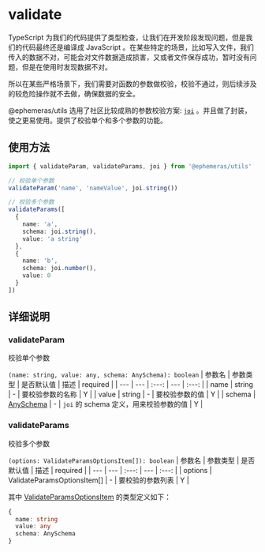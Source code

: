 # validate

TypeScript 为我们的代码提供了类型检查，让我们在开发阶段发现问题，但是我们的代码最终还是编译成 JavaScript 。在某些特定的场景，比如写入文件，我们传入的数据不对，可能会对文件数据造成损害，又或者文件保存成功，暂时没有问题，但是在使用时发现数据不对。

所以在某些严格场景下，我们需要对函数的参数做校验，校验不通过，则后续涉及的较危险操作就不去做，确保数据的安全。

@ephemeras/utils 选用了社区比较成熟的参数校验方案: [`joi`](https://joi.dev/) 。并且做了封装，使之更易使用。提供了校验单个和多个参数的功能。 

## 使用方法

```ts
import { validateParam, validateParams, joi } from '@ephemeras/utils'

// 校验单个参数
validateParam('name', 'nameValue', joi.string())

// 校验多个参数
validateParams([
  {
    name: 'a',
    schema: joi.string(),
    value: 'a string'
  },
  {
    name: 'b',
    schema: joi.number(),
    value: 0
  }
])
```

## 详细说明

### validateParam
校验单个参数

`(name: string, value: any, schema: AnySchema): boolean`
| 参数名 | 参数类型 | 是否默认值 | 描述 | required |
| --- | --- | :---: | --- | :---: |
| name | string | - | 要校验参数的名称 | Y |
| value | string | - | 要校验参数的值 | Y |
| schema | [AnySchema](https://github.com/hapijs/joi/blob/master/lib/index.d.ts) | - | `joi` 的 schema 定义，用来校验参数的值 | Y |

### validateParams
校验多个参数

`(options: ValidateParamsOptionsItem[]): boolean`
| 参数名 | 参数类型 | 是否默认值 | 描述 | required |
| --- | --- | :---: | --- | :---: |
| options | ValidateParamsOptionsItem[] | - | 要校验的参数列表 | Y |

其中 [ValidateParamsOptionsItem](https://github.com/Kythuen/ephemeras/blob/main/packages/utils/dist/validate/index.d.ts) 的类型定义如下：
```ts
{
  name: string
  value: any
  schema: AnySchema
}
```